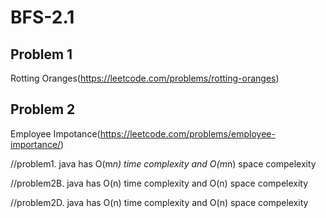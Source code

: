 # BFS-2.1


## Problem 1

Rotting Oranges(https://leetcode.com/problems/rotting-oranges)

## Problem 2

Employee Impotance(https://leetcode.com/problems/employee-importance/)



//problem1. java has O(m*n) time complexity and O(m*n) space compelexity

//problem2B. java has O(n) time complexity and O(n) space compelexity

//problem2D. java has O(n) time complexity and O(n) space compelexity